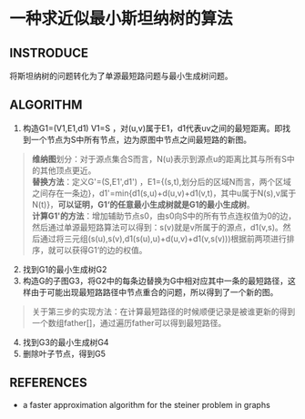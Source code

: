 # 一种求近似最小斯坦纳树的算法
## INSTRODUCE
将斯坦纳树的问题转化为了单源最短路问题与最小生成树问题。
## ALGORITHM
1) 构造G1=(V1,E1,d1) V1=S ，对(u,v)属于E1，d1代表uv之间的最短距离。即找到一个节点为S中所有节点，边为原图中节点之间最短路的新图。
> **维纳图**划分：对于源点集合S而言，N(u)表示到源点u的距离比其与所有S中的其他顶点更近。
> <br> **替换方法**：定义G'=(S,E1',d1') ，E1={(s,t),划分后的区域N而言，两个区域之间存在一条边}，d1'=min{d1(s,u)+d(u,v)+d1(v,t)，其中u属于N(s),v属于N(t)}，**可以证明，G1‘的任意最小生成树就是G1的最小生成树**。
> <br> **计算G1'的方法**：增加辅助节点s0，由s0向S中的所有节点连权值为0的边，然后通过单源最短路算法可以得到：s(v)就是v所属于的源点，d1(v,s)。然后通过将三元组(s(u),s(v),d1(s(u),u)+d(u,v)+d1(v,s(v)))根据前两项进行排序，就可以获得G1‘的边的权值。
2) 找到G1的最小生成树G2
3) 构造G的子图G3，将G2中的每条边替换为G中相对应其中一条的最短路径，这样由于可能出现最短路路径中节点重合的问题，所以得到了一个新的图。
> 关于第三步的实现方法：在计算最短路径的时候顺便记录是被谁更新的得到一个数组father[]，通过遍历father可以得到最短路径。
4) 找到G3的最小生成树G4
5) 删除叶子节点，得到G5

## REFERENCES
* a faster approximation algorithm for the steiner problem in graphs